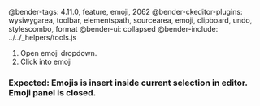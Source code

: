 @bender-tags: 4.11.0, feature, emoji, 2062
@bender-ckeditor-plugins: wysiwygarea, toolbar, elementspath, sourcearea, emoji, clipboard, undo, stylescombo, format
@bender-ui: collapsed
@bender-include: ../../_helpers/tools.js

1. Open emoji dropdown.
2. Click into emoji
### Expected: Emojis is insert inside current selection in editor. Emoji panel is closed.
